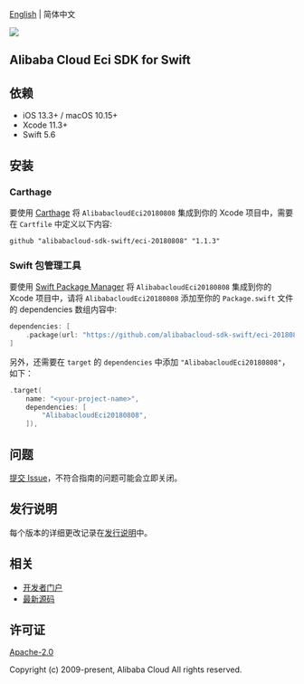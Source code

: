 [English](README.md) | 简体中文

![](https://aliyunsdk-pages.alicdn.com/icons/AlibabaCloud.svg)

## Alibaba Cloud Eci SDK for Swift

## 依赖

- iOS 13.3+ / macOS 10.15+
- Xcode 11.3+
- Swift 5.6

## 安装

### Carthage

要使用 [Carthage](https://github.com/Carthage/Carthage) 将 `AlibabacloudEci20180808` 集成到你的 Xcode 项目中，需要在 `Cartfile` 中定义以下内容:

```ogdl
github "alibabacloud-sdk-swift/eci-20180808" "1.1.3"
```

### Swift 包管理工具

要使用 [Swift Package Manager](https://swift.org/package-manager/) 将 `AlibabacloudEci20180808` 集成到你的 Xcode 项目中，请将 `AlibabacloudEci20180808` 添加至你的 `Package.swift` 文件的 dependencies 数组内容中:

```swift
dependencies: [
    .package(url: "https://github.com/alibabacloud-sdk-swift/eci-20180808.git", from: "1.1.3")
]
```

另外，还需要在 `target` 的 `dependencies` 中添加 `"AlibabacloudEci20180808"`，如下：

```swift
.target(
    name: "<your-project-name>",
    dependencies: [
        "AlibabacloudEci20180808",
    ]),
```

## 问题

[提交 Issue](https://github.com/alibabacloud-sdk-swift/eci-20180808/issues/new)，不符合指南的问题可能会立即关闭。

## 发行说明

每个版本的详细更改记录在[发行说明](./ChangeLog.txt)中。

## 相关

* [开发者门户](https://next.api.aliyun.com/home)
* [最新源码](https://github.com/alibabacloud-sdk-swift/eci-20180808)

## 许可证

[Apache-2.0](http://www.apache.org/licenses/LICENSE-2.0)

Copyright (c) 2009-present, Alibaba Cloud All rights reserved.
